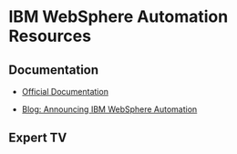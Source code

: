 # IBM WebSphere Automation Resources


## Documentation

- [Official Documentation](https://www.ibm.com/cloud/websphere-automation)

- [Blog: Announcing IBM WebSphere Automation](https://www.ibm.com/cloud/blog/announcements/ibm-websphere-automation)


## Expert TV



##